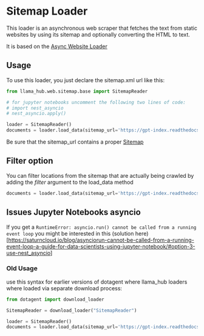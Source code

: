 # Sitemap Loader

This loader is an asynchronous web scraper that fetches the text from static websites by using its sitemap and optionally converting the HTML to text.

It is based on the [Async Website Loader](https://llama-hub-ui.vercel.app/l/web-async_web)

## Usage

To use this loader, you just declare the sitemap.xml url like this:

```python
from llama_hub.web.sitemap.base import SitemapReader

# for jupyter notebooks uncomment the following two lines of code:
# import nest_asyncio
# nest_asyncio.apply()

loader = SitemapReader()
documents = loader.load_data(sitemap_url='https://gpt-index.readthedocs.io/sitemap.xml')
```

Be sure that the sitemap_url contains a proper [Sitemap](https://www.sitemaps.org/protocol.html)

## Filter option

You can filter locations from the sitemap that are actually being crawled by adding the *filter* argument to the load_data method

```python
documents = loader.load_data(sitemap_url='https://gpt-index.readthedocs.io/sitemap.xml', filter="https://gpt-index.readthedocs.io/en/latest/")
```

## Issues Jupyter Notebooks asyncio

If you get a `RuntimeError: asyncio.run() cannot be called from a running event loop` you might be interested in this (solution here)[https://saturncloud.io/blog/asynciorun-cannot-be-called-from-a-running-event-loop-a-guide-for-data-scientists-using-jupyter-notebook/#option-3-use-nest_asyncio]


### Old Usage 

use this syntax for earlier versions of dotagent where llama_hub loaders where loaded via separate download process:

```python
from dotagent import download_loader

SitemapReader = download_loader("SitemapReader")

loader = SitemapReader()
documents = loader.load_data(sitemap_url='https://gpt-index.readthedocs.io/sitemap.xml')
```